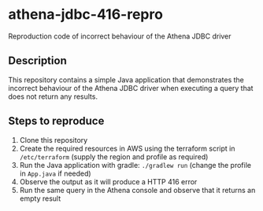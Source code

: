 # athena-jdbc-416-repro
Reproduction code of incorrect behaviour of the Athena JDBC driver

## Description

This repository contains a simple Java application that demonstrates the incorrect behaviour of the Athena JDBC driver when executing a query that does not return any results.

## Steps to reproduce

1. Clone this repository
2. Create the required resources in AWS using the terraform script in `/etc/terraform` (supply the region and profile as required)
3. Run the Java application with gradle: `./gradlew run` (change the profile in `App.java` if needed)
4. Observe the output as it will produce a HTTP 416 error
5. Run the same query in the Athena console and observe that it returns an empty result

